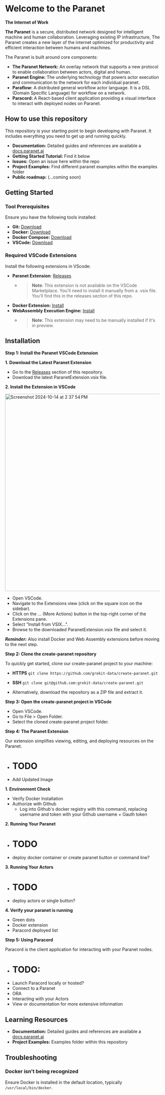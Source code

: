 # Welcome to the Paranet

**The Internet of Work**

**The Paranet** is a secure, distributed network designed for intelligent machine and human collaboration. Leveraging existing IP infrastructure, The Paranet creates a new layer of the internet optimized for productivity and efficient interaction between humans and machines.

The Paranet is built around core components:

- **The Paranet Network:** An overlay network that supports a new protocol to enable collaboration between actors, digital and human. 
- **Paranet Engine:** The underlying technology that powers actor execution and communication to the network for each individual paranet.
- **Paraflow:** A distributed general workflow actor language. It is a DSL (Domain Specific Language) for workflow on a network.
- **Paracord:** A React-based client application providing a visual interface to interact with deployed nodes on Paranet.

## How to use this repository

This repository is your starting point to begin developing with Paranet. It includes everything you need to get up and running quickly.
- **Documentation:** Detailed guides and references are available a [docs.paranet.ai](https://docs.paranet.ai)
- **Getting Started Tutorial:** Find it below
- **Issues:** Open an issue here within the repo
- **Project Examples:** Find different paranet examples within the examples folder
- **Public roadmap:** (...coming soon)

## Getting Started

### Tool Prerequisites

Ensure you have the following tools installed:

- **Git:** [Download](https://git-scm.com/downloads)
- **Docker:** [Download](https://www.docker.com/products/docker-desktop)
- **Docker Compose:** [Download](https://docs.docker.com/compose/install/)
- **VSCode:** [Download](https://code.visualstudio.com/)

### Required VSCode Extensions

Install the following extensions in VScode:

- **Paranet Extension**: [Releases](https://github.com/grokit-data/paranet/releases)
   - > **Note**: This extension is not available on the VSCode Marketplace. You'll need to install it manually from a .vsix file. You'll find this in the releases section of this repo.
- **Docker Extension:** [Install](https://marketplace.visualstudio.com/items?itemName=ms-azuretools.vscode-docker)
- **WebAssembly Execution Engine:** [Install](https://marketplace.visualstudio.com/items?itemName=ms-vscode.wasm-wasi-core)
   - > **Note**: This extension may need to be manually installed if it's in preview.

## Installation

**Step 1: Install the Paranet VSCode Extension**

**1. Download the Latest Paranet Extension**
- Go to the [Releases](https://github.com/grokit-data/paranet/releases) section of this repository.
- Download the latest ParanetExtension.vsix file.

**2. Install the Extension in VSCode**

<img width="640" alt="Screenshot 2024-10-14 at 2 37 54 PM" src="https://github.com/user-attachments/assets/0f4c757c-79ed-4a07-9294-3381f4df9d80">

- Open VSCode.
- Navigate to the Extensions view (click on the square icon on the sidebar).
- Click on the ... (More Actions) button in the top-right corner of the Extensions pane.
- Select "Install from VSIX...".
- Browse to the downloaded ParanetExtension.vsix file and select it.

_**Reminder:**_ Also install Docker and Web Assembly extensions before moving to the next step.

**Step 2: Clone the create-paranet repository**

To quickly get started, clone our create-paranet project to your machine:

- **HTTPS**
```git clone https://github.com/grokit-data/create-paranet.git```

- **SSH**
```git clone git@github.com:grokit-data/create-paranet.git```

- Alternatively, download the repository as a ZIP file and extract it.

**Step 3: Open the create-paranet project in VSCode**
- Open VSCode.
- Go to File > Open Folder.
- Select the cloned create-paranet project folder.

**Step 4: The Paranet Extension**

Our extension simplifies viewing, editing, and deploying resources on the Paranet.

- # TODO
- Add Updated Image

**1. Environment Check**
- Verify Docker Installation
- Authorize with Github
   - Log into Github's docker registry with this command, replacing username and token with your Github username + Oauth token

**2. Running Your Paranet**
- # TODO
- deploy docker container or create paranet button or command line?

**3. Running Your Actors**
- # TODO
- deploy actors or single button?

**4. Verify your paranet is running**
- Green dots
- Docker extension
- Paracord deployed list

**Step 5: Using Paracord**

Paracord is the client application for interacting with your Paranet nodes.
- # TODO:
- Launch Paracord locally or hosted?
- Connect to a Paranet
- ORA
- Interacting with your Actors
- View or documentation for more extensive information

## Learning Resources

- **Documentation:** Detailed guides and references are available a [docs.paranet.ai](https://docs.paranet.ai)
- **Project Examples:** Examples folder within this repository

## Troubleshooting

### Docker isn't being recognized

Ensure Docker is installed in the default location, typically `/usr/local/bin/docker`.

